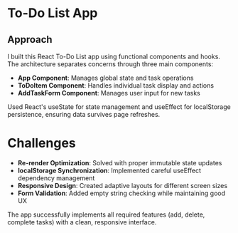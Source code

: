 # To-Do List App

## Approach
I built this React To-Do List app using functional components and hooks. The architecture separates concerns through three main components:
- **App Component**: Manages global state and task operations
- **ToDoItem Component**: Handles individual task display and actions
- **AddTaskForm Component**: Manages user input for new tasks

Used React's useState for state management and useEffect for localStorage persistence, ensuring data survives page refreshes.

# Challenges

- **Re-render Optimization**: Solved with proper immutable state updates
- **localStorage Synchronization**: Implemented careful useEffect dependency management
- **Responsive Design**: Created adaptive layouts for different screen sizes
- **Form Validation**: Added empty string checking while maintaining good UX

The app successfully implements all required features (add, delete, complete tasks) with a clean, responsive interface.